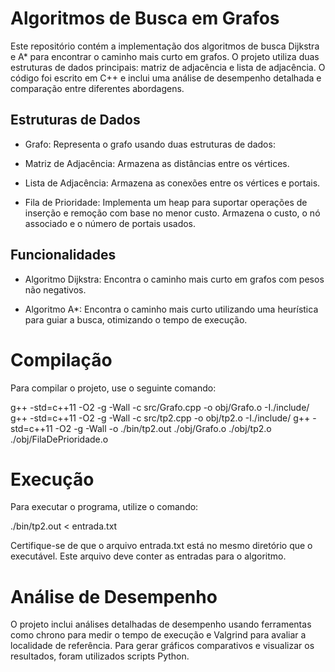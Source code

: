 # Algoritmos de Busca em Grafos

Este repositório contém a implementação dos algoritmos de busca Dijkstra e A* para encontrar o caminho mais curto em grafos. O projeto utiliza duas estruturas de dados principais: matriz de adjacência e lista de adjacência. O código foi escrito em C++ e inclui uma análise de desempenho detalhada e comparação entre diferentes abordagens.

## Estruturas de Dados

- Grafo: Representa o grafo usando duas estruturas de dados:

- Matriz de Adjacência: Armazena as distâncias entre os vértices.

- Lista de Adjacência: Armazena as conexões entre os vértices e portais.

- Fila de Prioridade: Implementa um heap para suportar operações de inserção e remoção com base no menor custo. Armazena o custo, o nó associado e o número de portais usados.

## Funcionalidades

- Algoritmo Dijkstra: Encontra o caminho mais curto em grafos com pesos não negativos.

- Algoritmo A*: Encontra o caminho mais curto utilizando uma heurística para guiar a busca, otimizando o tempo de execução.

# Compilação

Para compilar o projeto, use o seguinte comando:

g++ -std=c++11 -O2 -g -Wall -c src/Grafo.cpp -o obj/Grafo.o -I./include/
g++ -std=c++11 -O2 -g -Wall -c src/tp2.cpp -o obj/tp2.o -I./include/
g++ -std=c++11 -O2 -g -Wall -o ./bin/tp2.out ./obj/Grafo.o ./obj/tp2.o ./obj/FilaDePrioridade.o

# Execução

Para executar o programa, utilize o comando:

./bin/tp2.out < entrada.txt

Certifique-se de que o arquivo entrada.txt está no mesmo diretório que o executável. Este arquivo deve conter as entradas para o algoritmo.

# Análise de Desempenho

O projeto inclui análises detalhadas de desempenho usando ferramentas como chrono para medir o tempo de execução e Valgrind para avaliar a localidade de referência. Para gerar gráficos comparativos e visualizar os resultados, foram utilizados scripts Python.


